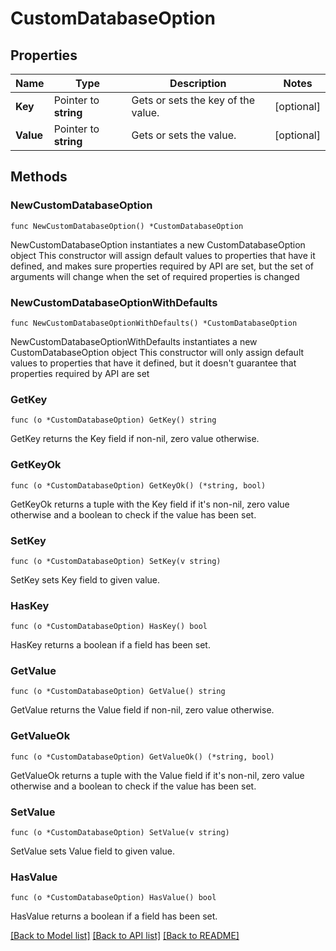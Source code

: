 # CustomDatabaseOption

## Properties

Name | Type | Description | Notes
------------ | ------------- | ------------- | -------------
**Key** | Pointer to **string** | Gets or sets the key of the value. | [optional] 
**Value** | Pointer to **string** | Gets or sets the value. | [optional] 

## Methods

### NewCustomDatabaseOption

`func NewCustomDatabaseOption() *CustomDatabaseOption`

NewCustomDatabaseOption instantiates a new CustomDatabaseOption object
This constructor will assign default values to properties that have it defined,
and makes sure properties required by API are set, but the set of arguments
will change when the set of required properties is changed

### NewCustomDatabaseOptionWithDefaults

`func NewCustomDatabaseOptionWithDefaults() *CustomDatabaseOption`

NewCustomDatabaseOptionWithDefaults instantiates a new CustomDatabaseOption object
This constructor will only assign default values to properties that have it defined,
but it doesn't guarantee that properties required by API are set

### GetKey

`func (o *CustomDatabaseOption) GetKey() string`

GetKey returns the Key field if non-nil, zero value otherwise.

### GetKeyOk

`func (o *CustomDatabaseOption) GetKeyOk() (*string, bool)`

GetKeyOk returns a tuple with the Key field if it's non-nil, zero value otherwise
and a boolean to check if the value has been set.

### SetKey

`func (o *CustomDatabaseOption) SetKey(v string)`

SetKey sets Key field to given value.

### HasKey

`func (o *CustomDatabaseOption) HasKey() bool`

HasKey returns a boolean if a field has been set.

### GetValue

`func (o *CustomDatabaseOption) GetValue() string`

GetValue returns the Value field if non-nil, zero value otherwise.

### GetValueOk

`func (o *CustomDatabaseOption) GetValueOk() (*string, bool)`

GetValueOk returns a tuple with the Value field if it's non-nil, zero value otherwise
and a boolean to check if the value has been set.

### SetValue

`func (o *CustomDatabaseOption) SetValue(v string)`

SetValue sets Value field to given value.

### HasValue

`func (o *CustomDatabaseOption) HasValue() bool`

HasValue returns a boolean if a field has been set.


[[Back to Model list]](../README.md#documentation-for-models) [[Back to API list]](../README.md#documentation-for-api-endpoints) [[Back to README]](../README.md)


